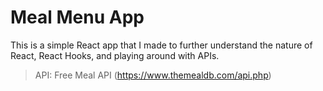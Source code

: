 # Meal Menu App

This is a simple React app that I made to further understand the nature of React, React Hooks, and playing around with APIs.

> API: Free Meal API (https://www.themealdb.com/api.php)
